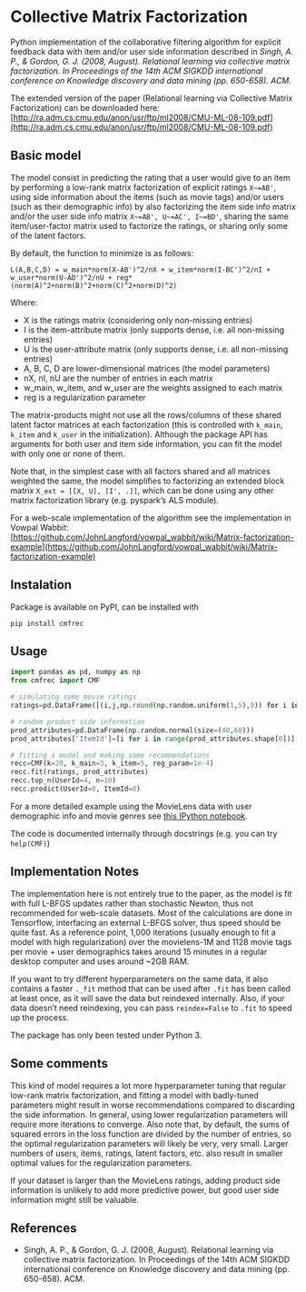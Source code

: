 # Collective Matrix Factorization

Python implementation of the collaborative filtering algorithm for explicit feedback data with item and/or user side information described in _Singh, A. P., & Gordon, G. J. (2008, August). Relational learning via collective matrix factorization. In Proceedings of the 14th ACM SIGKDD international conference on Knowledge discovery and data mining (pp. 650-658). ACM._

The extended version of the paper (Relational learning via Collective Matrix Factorization) can be downloaded here:
[http://ra.adm.cs.cmu.edu/anon/usr/ftp/ml2008/CMU-ML-08-109.pdf](http://ra.adm.cs.cmu.edu/anon/usr/ftp/ml2008/CMU-ML-08-109.pdf)

## Basic model
The model consist in predicting the rating that a user would give to an item by performing a low-rank matrix factorization of explicit ratings `X~=AB'`, using side information about the items (such as movie tags) and/or users (such as their demographic info) by also factorizing the item side info matrix and/or the user side info matrix `X~=AB', U~=AC', I~=BD'`, sharing the same item/user-factor matrix used to factorize the ratings, or sharing only some of the latent factors.

By default, the function to minimize is as follows:

```L(A,B,C,D) = w_main*norm(X-AB')^2/nX + w_item*norm(I-BC')^2/nI + w_user*norm(U-AD')^2/nU + reg*(norm(A)^2+norm(B)^2+norm(C)^2+norm(D)^2)```

Where:
* X is the ratings matrix (considering only non-missing entries)
* I is the item-attribute matrix (only supports dense, i.e. all non-missing entries)
* U is the user-attribute matrix (only supports dense, i.e. all non-missing entries)
* A, B, C, D are lower-dimensional matrices (the model parameters)
* nX, nI, nU are the number of entries in each matrix
* w_main, w_item, and w_user are the weights assigned to each matrix
* reg is a regularization parameter

The matrix-products might not use all the rows/columns of these shared latent factor matrices at each factorization (this is controlled with `k_main`, `k_item` and `k_user` in the initialization). Although the package API has arguments for both user and item side information, you can fit the model with only one or none of them.

Note that, in the simplest case with all factors shared and all matrices weighted the same, the model simplifies to factorizing an extended block matrix `X_ext = [[X, U], [I', .]]`, which can be done using any other matrix factorization library (e.g. pyspark’s ALS module).

For a web-scale implementation of the algorithm see the implementation in Vowpal Wabbit:
[https://github.com/JohnLangford/vowpal_wabbit/wiki/Matrix-factorization-example](https://github.com/JohnLangford/vowpal_wabbit/wiki/Matrix-factorization-example)

## Instalation
Package is available on PyPI, can be installed with

```pip install cmfrec```

## Usage
```python
import pandas as pd, numpy as np
from cmfrec import CMF

# simulating some movie ratings
ratings=pd.DataFrame([(i,j,np.round(np.random.uniform(1,5),0)) for i in range(100) for j in range(40) if np.random.random()>.3],columns=['UserId','ItemId','Rating'])

# random product side information
prod_attributes=pd.DataFrame(np.random.normal(size=(40,60)))
prod_attributes['ItemId']=[i for i in range(prod_attributes.shape[0])]

# fitting a model and making some recommendations
recc=CMF(k=20, k_main=3, k_item=5, reg_param=1e-4)
recc.fit(ratings, prod_attributes)
recc.top_n(UserId=4, n=10)
recc.predict(UserId=0, ItemId=0)
```

For a more detailed example using the MovieLens data with user demographic info and movie genres see [this IPython notebook](http://nbviewer.jupyter.org/github/david-cortes/cmfrec/blob/master/example/cmfrec_movielens_sideinfo.ipynb).

The code is documented internally through docstrings (e.g. you can try `help(CMF)`)

## Implementation Notes
The implementation here is not entirely true to the paper, as the model is fit with full L-BFGS updates rather than stochastic Newton, thus not recommended for web-scale datasets. Most of the calculations are done in Tensorflow, interfacing an external L-BFGS solver, thus speed should be quite fast. As a reference point, 1,000 iterations (usually enough to fit a model with high regularization) over the movielens-1M and 1128 movie tags per movie + user demographics takes around 15 minutes in a regular desktop computer and uses around ~2GB RAM.

If you want to try different hyperparameters on the same data, it also contains a faster `._fit` method that can be used after `.fit` has been called at least once, as it will save the data but reindexed internally. Also, if your data doesn’t need reindexing, you can pass `reindex=False` to `.fit` to speed up the process.

The package has only been tested under Python 3.


## Some comments
This kind of model requires a lot more hyperparameter tuning that regular low-rank matrix factorization, and fitting a model with badly-tuned parameters might result in worse recommendations compared to discarding the side information. In general, using lower regularization parameters will require more iterations to converge. Also note that, by default, the sums of squared errors in the loss function are divided by the number of entries, so the optimal regularization parameters will likely be very, very small. Larger numbers of users, items, ratings, latent factors, etc. also result in smaller optimal values for the regularization parameters.

If your dataset is larger than the MovieLens ratings, adding product side information is unlikely to add more predictive power, but good user side information might still be valuable.

## References
* Singh, A. P., & Gordon, G. J. (2008, August). Relational learning via collective matrix factorization. In Proceedings of the 14th ACM SIGKDD international conference on Knowledge discovery and data mining (pp. 650-658). ACM.
